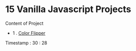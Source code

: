 # 15 Vanilla Javascript Projects

Content of Project
- 1 .  [Color Flipper](..15-vanilla-JavaScript/01-color-flipper/ReadMe.md)



Timestamp : 30 : 28 
